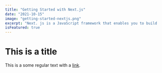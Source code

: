 ```yaml
---
title: "Getting Started with Next.js"
date: "2021-10-15"
image: "getting-started-nextjs.png"
excerpt: "Next. js is a JavaScript framework that enables you to build superfast and extremely user-friendly static websites, as well as web applications using React..."
isFeatured: true
---
```


# This is a title

This is a some regular text with a [link](https://google.com).
